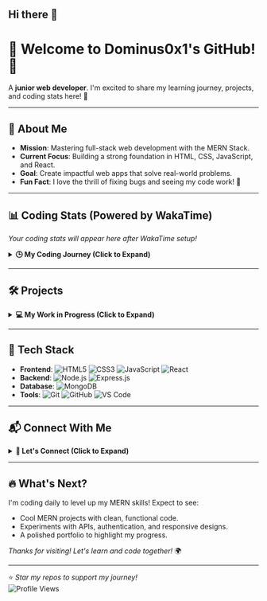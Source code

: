 ## Hi there 👋
# 👋 Welcome to Dominus0x1's GitHub! 🚀

A **junior web developer**. I'm excited to share my learning journey, projects, and coding stats here! 🌟

---

## 🌟 About Me
- **Mission**: Mastering full-stack web development with the MERN Stack.
- **Current Focus**: Building a strong foundation in HTML, CSS, JavaScript, and React.
- **Goal**: Create impactful web apps that solve real-world problems.
- **Fun Fact**: I love the thrill of fixing bugs and seeing my code work! 🐞

---

## 📊 Coding Stats (Powered by WakaTime)
<!--START_SECTION:waka-->
*Your coding stats will appear here after WakaTime setup!*
<!--END_SECTION:waka-->

<details>
<summary><b>🕒 My Coding Journey (Click to Expand)</b></summary>

- **Day 1-3**: Learned HTML & CSS, built a simple landing page. 🎨
- **Day 4-6**: Explored JavaScript (variables, functions, DOM manipulation).
- **Day 7-9**: Started with React, created my first component! ⚛️
- **Day 10**: Set up this GitHub profile and integrated WakaTime. 🚀
- **Next**: Diving into Node.js and Express for backend development.

</details>

---

## 🛠️ Projects
<details>
<summary><b>💻 My Work in Progress (Click to Expand)</b></summary>

*More projects coming as I grow!*  
- **Portfolio Website** *(In Progress)*: A React-based site to showcase my skills.  
- **To-Do App** *(Planned)*: A MERN app for task management with MongoDB.  
- **Dashboard** *(Planned)*: A dynamic UI with real-time data using React and APIs.

</details>

---

## 🧰 Tech Stack
- **Frontend**: ![HTML5](https://img.shields.io/badge/-HTML5-E34F26?logo=/us/1.0/html5&logoColor=white) ![CSS3](https://img.shields.io/badge/-CSS3-1572B6?logo=css3&logoColor=white) ![JavaScript](https://img.shields.io/badge/-JavaScript-F7DF1E?logo=javascript&logoColor=black) ![React](https://img.shields.io/badge/-React-61DAFB?logo=react&logoColor=black)
- **Backend**: ![Node.js](https://img.shields.io/badge/-Node.js-339933?logo=node.js&logoColor=white) ![Express.js](https://img.shields.io/badge/-Express.js-000000?logo=express&logoColor=white)
- **Database**: ![MongoDB](https://img.shields.io/badge/-MongoDB-47A248?logo=mongodb&logoColor=white)
- **Tools**: ![Git](https://img.shields.io/badge/-Git-F05032?logo=git&logoColor=white) ![GitHub](https://img.shields.io/badge/-GitHub-181717?logo=github&logoColor=white) ![VS Code](https://img.shields.io/badge/-VS%20Code-007ACC?logo=visual-studio-code&logoColor=white)

---

## 📬 Connect With Me
<details>
<summary><b>🤝 Let's Connect (Click to Expand)</b></summary>

- **GitHub**: Explore my repositories below!  
- **Email**: [your-email@example.com](mailto:your-email@example.com) *(replace with your email)*.  
- **LinkedIn**: [Your LinkedIn](https://www.linkedin.com/) *(update with your link)*.  
- **Portfolio**: [Your Portfolio](https://your-portfolio.com) *(add when ready)*.

</details>

---

## 🔥 What's Next?
I'm coding daily to level up my MERN skills! Expect to see:
- Cool MERN projects with clean, functional code.
- Experiments with APIs, authentication, and responsive designs.
- A polished portfolio to highlight my progress.

*Thanks for visiting! Let's learn and code together!* 🌍

---

⭐️ *Star my repos to support my journey!*  
![Profile Views](https://img.shields.io/badge/Profile%20Views-Counting...-blue)
